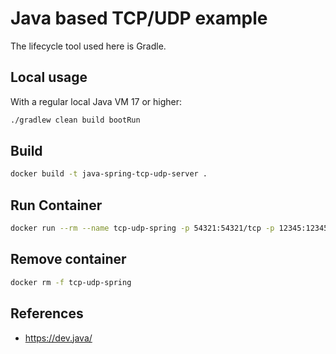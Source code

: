 # Java based TCP/UDP example

The lifecycle tool used here is Gradle.

## Local usage

With a regular local Java VM 17 or higher:

```bash
./gradlew clean build bootRun
```

## Build

```bash
docker build -t java-spring-tcp-udp-server .
```

## Run Container

```bash
docker run --rm --name tcp-udp-spring -p 54321:54321/tcp -p 12345:12345/udp java-spring-tcp-udp-server
```

## Remove container

```bash
docker rm -f tcp-udp-spring
```

## References

- https://dev.java/
